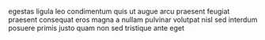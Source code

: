 egestas ligula leo condimentum quis ut augue arcu praesent feugiat praesent
consequat eros magna a nullam pulvinar volutpat nisl sed interdum posuere
primis justo quam non sed tristique ante eget
